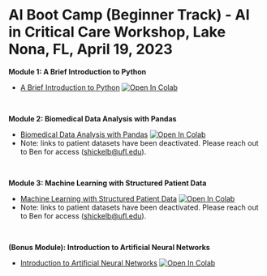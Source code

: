 # AI Boot Camp (Beginner Track) - AI in Critical Care Workshop, Lake Nona, FL, April 19, 2023

**Module 1: A Brief Introduction to Python**
* [A Brief Introduction to Python](https://github.com/gatorai/aicc23/blob/main/1_A_Brief_Introduction_to_Python.ipynb) [![Open In Colab](https://colab.research.google.com/assets/colab-badge.svg)](https://colab.research.google.com/github/gatorai/aicc23/blob/main/1_A_Brief_Introduction_to_Python.ipynb)

$~$
$~$

**Module 2: Biomedical Data Analysis with Pandas**
* [Biomedical Data Analysis with Pandas](https://github.com/gatorai/aicc23/blob/main/2_Biomedical_Data_Analysis_with_Pandas.ipynb) [![Open In Colab](https://colab.research.google.com/assets/colab-badge.svg)](https://colab.research.google.com/github/gatorai/aicc23/blob/main/2_Biomedical_Data_Analysis_with_Pandas.ipynb)
* Note: links to patient datasets have been deactivated. Please reach out to Ben for access (shickelb@ufl.edu).

$~$
$~$

**Module 3: Machine Learning with Structured Patient Data**
* [Machine Learning with Structured Patient Data](https://github.com/gatorai/aicc23/blob/main/3_Machine_Learning_with_Structured_Patient_Data.ipynb) [![Open In Colab](https://colab.research.google.com/assets/colab-badge.svg)](https://colab.research.google.com/github/gatorai/aicc23/blob/main/3_Machine_Learning_with_Structured_Patient_Data.ipynb)
* Note: links to patient datasets have been deactivated. Please reach out to Ben for access (shickelb@ufl.edu).

$~$
$~$

**(Bonus Module): Introduction to Artificial Neural Networks**
* [Introduction to Artificial Neural Networks](https://github.com/gatorai/aicc23/blob/main/4_Introduction_to_Artificial_Neural_Networks.ipynb) [![Open In Colab](https://colab.research.google.com/assets/colab-badge.svg)](https://colab.research.google.com/github/gatorai/aicc23/blob/main/4_Introduction_to_Artificial_Neural_Networks.ipynb)
  
